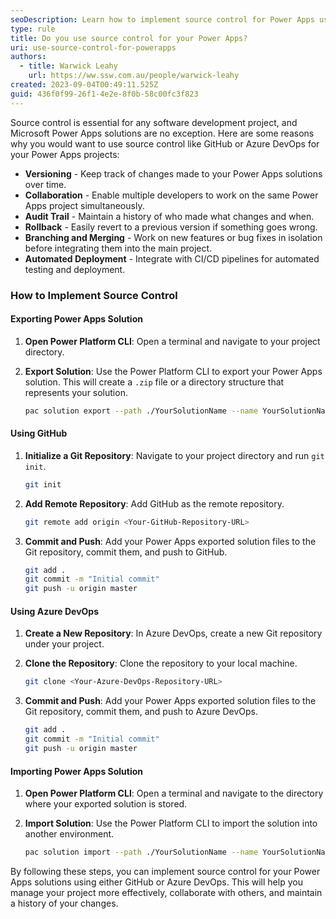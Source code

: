 ```yaml
---
seoDescription: Learn how to implement source control for Power Apps using GitHub or Azure DevOps to manage versioning, collaboration, and automated deployment effectively
type: rule
title: Do you use source control for your Power Apps?
uri: use-source-control-for-powerapps
authors:
  - title: Warwick Leahy
    url: https://ww.ssw.com.au/people/warwick-leahy
created: 2023-09-04T00:49:11.525Z
guid: 436f0f99-26f1-4e2e-8f0b-58c00fc3f823
---
```


Source control is essential for any software development project, and Microsoft Power Apps solutions are no exception. Here are some reasons why you would want to use source control like GitHub or Azure DevOps for your Power Apps projects:

- **Versioning** - Keep track of changes made to your Power Apps solutions over time.
- **Collaboration** - Enable multiple developers to work on the same Power Apps project simultaneously.
- **Audit Trail** - Maintain a history of who made what changes and when.
- **Rollback** - Easily revert to a previous version if something goes wrong.
- **Branching and Merging** - Work on new features or bug fixes in isolation before integrating them into the main project.
- **Automated Deployment** - Integrate with CI/CD pipelines for automated testing and deployment.

<!--endintro-->

### How to Implement Source Control

#### Exporting Power Apps Solution

1. **Open Power Platform CLI**: Open a terminal and navigate to your project directory.

2. **Export Solution**: Use the Power Platform CLI to export your Power Apps solution. This will create a `.zip` file or a directory structure that represents your solution.

   ```bash
   pac solution export --path ./YourSolutionName --name YourSolutionName
   ```

#### Using GitHub

1. **Initialize a Git Repository**: Navigate to your project directory and run `git init`.

   ```bash
   git init
   ```

2. **Add Remote Repository**: Add GitHub as the remote repository.

   ```bash
   git remote add origin <Your-GitHub-Repository-URL>
   ```

3. **Commit and Push**: Add your Power Apps exported solution files to the Git repository, commit them, and push to GitHub.

   ```bash
   git add .
   git commit -m "Initial commit"
   git push -u origin master
   ```

#### Using Azure DevOps

1. **Create a New Repository**: In Azure DevOps, create a new Git repository under your project.

2. **Clone the Repository**: Clone the repository to your local machine.

   ```bash
   git clone <Your-Azure-DevOps-Repository-URL>
   ```

3. **Commit and Push**: Add your Power Apps exported solution files to the Git repository, commit them, and push to Azure DevOps.

   ```bash
   git add .
   git commit -m "Initial commit"
   git push -u origin master
   ```

#### Importing Power Apps Solution

1. **Open Power Platform CLI**: Open a terminal and navigate to the directory where your exported solution is stored.

2. **Import Solution**: Use the Power Platform CLI to import the solution into another environment.

   ```bash
   pac solution import --path ./YourSolutionName --name YourSolutionName
   ```

By following these steps, you can implement source control for your Power Apps solutions using either GitHub or Azure DevOps. This will help you manage your project more effectively, collaborate with others, and maintain a history of your changes.

